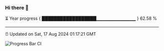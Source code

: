 ### Hi there 👋

⏳ Year progress { ██████████████████▁▁▁▁▁▁▁▁▁▁▁▁ } 62.58 %

---

⏰ Updated on Sat, 17 Aug 2024 01:17:21 GMT

![Progress Bar CI](https://github.com/liununu/liununu/workflows/Progress%20Bar%20CI/badge.svg)
